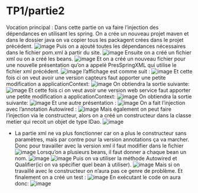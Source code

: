 # TP1/partie2
Vocation principal : 
Dans cette partie on va faire l’injection des dépendances en utilisant les spring.
On a crée un nouveau projet maven et dans le dossier java on va copier tous les packagent crées dans le projet précédent.
![image](https://github.com/baayaouiimane/TP1-Complett/assets/167249908/0500e772-ae6f-4d51-928e-ec6750aeb754)
Puis on a ajouté toutes les dépendances nécessaires dans le fichier pom.xml à partir du site.
![image](https://github.com/baayaouiimane/TP1-Complett/assets/167249908/130b3675-1530-4cd3-b1e7-1e77a681ea8d)
Ensuite on a créé un fichier xml ou on a créé les beans.
![image](https://github.com/baayaouiimane/TP1-Complett/assets/167249908/efc80ce2-3f38-4319-8f29-eca8aa5f9fe8)
Et on a créé un nouveau fichier pour une nouvelle présentation qu’on a appelé PresSpringXML qui utilise le fichier xml précédent.
![image](https://github.com/baayaouiimane/TP1-Complett/assets/167249908/98609b84-aefb-4341-b871-d5dd0814125a)
l’affichage est comme suit :
![image](https://github.com/baayaouiimane/TP1-Complett/assets/167249908/1f1f52d7-4369-40b0-bc2f-a2f640b430f9)
Et cette fois ci on veut avoir une version capteurs faut apporter une petite modification a applicationContext:
![image](https://github.com/baayaouiimane/TP1-Complett/assets/167249908/fa5c8bde-59a0-4bc2-89bd-d9abe77eac58)
On obtiendra la sortie suivante:
![image](https://github.com/baayaouiimane/TP1-Complett/assets/167249908/0227a612-e233-4696-af13-0fa4fc90ce7a)
Et cette fois ci on veut avoir une version web service faut apporter une petite modification a applicationContext:
![image](https://github.com/baayaouiimane/TP1-Complett/assets/167249908/afcc64d8-54c2-4d92-9fb3-4e69ce34a487)
On obtiendra la sortie suivante:
![image](https://github.com/baayaouiimane/TP1-Complett/assets/167249908/11c5f318-ac20-440f-aa4c-5d80c238abf4)
Et une autre présentation :
![image](https://github.com/baayaouiimane/TP1-Complett/assets/167249908/f636f475-a87f-482b-a154-1239f62a713d)
On a fait l’injection avec l’annotation Autowired :
![image](https://github.com/baayaouiimane/TP1-Complett/assets/167249908/65b9b7e8-a1c5-4317-aff9-ca8dae879588)
Mais également on peut faire l’injection via le constructeur, alors on a créé un constructeur dans la classe metier qui recoit un objet de type IDao.
![image](https://github.com/baayaouiimane/TP1-Complett/assets/167249908/15be7fe6-fa7b-4f55-bcf8-60697d64c5ed)
-	La partie xml ne va plus fonctionner car on a plus le constructeur sans paramètres, mais par contre pour la version annotations ça va marcher.
Donc pour travailler avec la version xml il faut modifier dans le fichier
![image](https://github.com/baayaouiimane/TP1-Complett/assets/167249908/1c84cfae-b883-40c9-9b67-8c34662ec5f7)
Lorsqu’on a plusieurs beans, il faut donner a chaque bean un nom.
![image](https://github.com/baayaouiimane/TP1-Complett/assets/167249908/78d8bfe0-b391-4a8f-b572-78df64cd3b60)
![image](https://github.com/baayaouiimane/TP1-Complett/assets/167249908/62c2b4aa-d2da-4c07-ae4a-836948f353d3)
Puis on va utiliser la méthode Autowired et Qualifier(ici on va spécifier quel bean à utiliser).
![image](https://github.com/baayaouiimane/TP1-Complett/assets/167249908/cdbd3f79-b061-4075-9596-6a2ef615b4b2)
Mais si on travaillé avec le constructeur on n’aura pas ce genre de problème.
Et finalement on a créé un test :
![image](https://github.com/baayaouiimane/TP1-Complett/assets/167249908/1bc58d20-85d5-4e97-b8ec-2ba7bf9d0474)
En exécutant le code on aura donc:
![image](https://github.com/baayaouiimane/TP1-Complett/assets/167249908/c2e675e4-472b-4b64-9ea1-712d9ceb41d6)






















